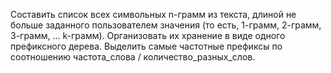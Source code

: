 Составить список всех символьных n-грамм из текста, длиной не больше заданного пользователем значения (то есть, 1-грамм, 2-грамм, 3-грамм, … k-грамм). Организовать их хранение в виде одного префиксного дерева. Выделить самые частотные префиксы по соотношению частота_слова / количество_разных_слов.
